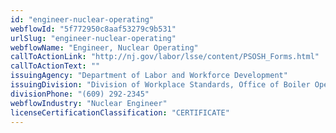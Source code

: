 ```yaml
---
id: "engineer-nuclear-operating"
webflowId: "5f772950c8aaf53279c9b531"
urlSlug: "engineer-nuclear-operating"
webflowName: "Engineer, Nuclear Operating"
callToActionLink: "http://nj.gov/labor/lsse/content/PSOSH_Forms.html"
callToActionText: ""
issuingAgency: "Department of Labor and Workforce Development"
issuingDivision: "Division of Workplace Standards, Office of Boiler Operating Pressure Vessel Compliance"
divisionPhone: "(609) 292-2345"
webflowIndustry: "Nuclear Engineer"
licenseCertificationClassification: "CERTIFICATE"
---
```

